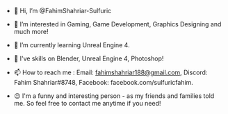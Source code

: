 - 👋 Hi, I’m @FahimShahriar-Sulfuric
- 👀 I’m interested in Gaming, Game Development, Graphics Designing and much more!
- 🌱 I’m currently learning Unreal Engine 4.
- 💞️ I've skills on Blender, Unreal Engine 4, Photoshop!
- 📫 How to reach me : Email: fahimshahriar188@gmail.com, Discord: Fahim Shahriar#8748, Facebook: facebook.com/sulfuricfahim.

- 😉 I'm a funny and interesting person - as my friends and families told me. So feel free to contact me anytime if you need!

<!---
FahimShahriar-Sulfuric/FahimShahriar-Sulfuric is a ✨ special ✨ repository because its `README.md` (this file) appears on your GitHub profile.
You can click the Preview link to take a look at your changes.
--->
